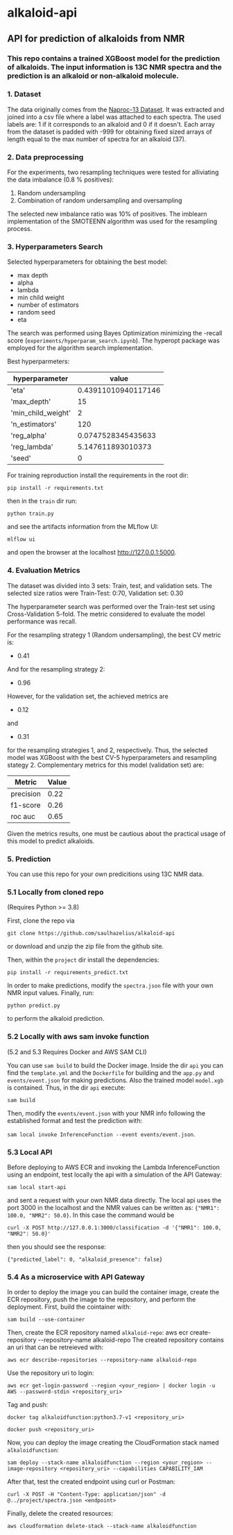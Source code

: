 # alkaloid-api
## API for prediction of alkaloids from NMR

### This repo contains a trained XGBoost model for the prediction of alkaloids. The input information is 13C NMR spectra and the prediction is an alkaloid or non-alkaloid molecule.



### 1. Dataset
The data originally comes from the [Naproc-13 Dataset](https://pubs.acs.org/doi/10.1021/acs.jcim.0c00293). It was extracted and joined into a csv file where a label was attached to each spectra. The used labels are: 1 if it corresponds to an alkaloid and 0 if it doesn't. Each array from the dataset is padded with -999 for obtaining fixed sized arrays of length equal to the max number of spectra for an alkaloid (37). 

### 2. Data preprocessing

For the experiments, two resampling techniques were tested for alliviating the data imbalance (0.8 % positives):

1. Random undersampling
2. Combination of random undersampling and oversampling 

The selected new imbalance ratio was 10% of positives. The imblearn implementation of the SMOTEENN algorithm was used for the resampling process.

### 3. Hyperparameters Search

Selected hyperparameters for obtaining the best model:

  * max depth
  * alpha
  * lambda
  * min child weight
  * number of estimators
  * random seed
  * eta

The search was performed using Bayes Optimization minimizing the -recall score (`experiments/hyperparam_search.ipynb`). The hyperopt package was employed for the algorithm search implementation. 

Best hyperparmeters:

|hyperparameter|value|
|--------------|-----|
|'eta'|0.43911010940117146|
|'max_depth'|15|
|'min_child_weight'|2|
|'n_estimators'|120|
|'reg_alpha'|0.0747528345435633|
|'reg_lambda'| 5.147611893010373|
|'seed'| 0 |

For training reproduction install the requirements in the root dir:

`pip install -r requirements.txt`

then in the `train` dir run: 

`python train.py`

and see the artifacts information from the MLflow UI:

`mlflow ui` 

and open the browser at the localhost http://127.0.0.1:5000.

### 4. Evaluation Metrics

The dataset was divided into 3 sets: Train, test, and validation sets. The selected size ratios were Train-Test: 0:70, Validation set: 0.30 

The hyperparameter search was performed over the Train-test set using Cross-Validation 5-fold. The metric considered to evaluate the model performance was recall.

For the resampling strategy 1 (Random undersampling), the best CV metric is:

* 0.41

And for the resampling strategy 2:

* 0.96 

However, for the validation set, the achieved metrics are

* 0.12

and

* 0.31

for the resampling strategies 1, and 2, respectively. Thus, the selected model was XGBoost with the best CV-5 hyperparameters and resampling stategy 2. Complementary metrics for this model (validation set) are:

|Metric|Value|
|------|-----|
|precision|0.22|
|f1-score|0.26|
|roc auc|0.65|

Given the metrics results, one must be cautious about the practical usage of this model to predict alkaloids.

### 5. Prediction

You can use this repo for your own predicitions using 13C NMR data. 

### 5.1 Locally from cloned repo
(Requires Python >= 3.8)

First, clone the repo via

`git clone https://github.com/saulhazelius/alkaloid-api`

or download and unzip the zip file from the github site.

Then, within the `project` dir install the dependencies:

`pip install -r requirements_predict.txt`

In order to make predictions, modify the `spectra.json` file with your own NMR input values.
Finally, run:

`python predict.py`

to perform the alkaloid prediction.

### 5.2 Locally with aws sam invoke function
(5.2 and 5.3 Requires Docker and AWS SAM CLI)

You can use `sam build` to build the Docker image. Inside the dir `api` you can find the `template.yml` and the `Dockerfile` for building and the `app.py` and `events/event.json` for making predictions. Also the trained model `model.xgb` is contained. Thus, in the dir `api` execute:

`sam build` 

Then, modify the `events/event.json` with your NMR info following the established format and test the prediction with:

`sam local invoke InferenceFunction --event events/event.json`.

### 5.3 Local API

Before deploying to AWS ECR and invoking the Lambda InferenceFunction using an endpoint, test locally the api with a simulation of the API Gateway:

`sam local start-api`

and sent a request with your own NMR data directly. The local api uses the port 3000 in the localhost and the NMR values can be written as: `{"NMR1": 100.0, "NMR2": 50.0}`. In this case the command would be   

`curl -X POST http://127.0.0.1:3000/classification -d '{"NMR1": 100.0, "NMR2": 50.0}'`

then you should see the response:

`{"predicted_label": 0, "alkaloid_presence": false}`


### 5.4 As a microservice with API Gateway
In order to deploy the image you can build the container image, create the ECR repository, push the image to the repository, and perform the deployment. First, build the cointainer with:

`sam build --use-container`

Then, create the ECR repository named `alkaloid-repo`:
aws ecr create-repository --repository-name alkaloid-repo
The created repository contains an uri that can be retreieved with:

`aws ecr describe-repositories --repository-name alkaloid-repo`

Use the repository uri to login:

`aws ecr get-login-password --region <your_region> | docker login -u AWS --password-stdin <repository_uri>`

Tag and push:

`docker tag alkaloidfunction:python3.7-v1 <repository_uri>`

`docker push <repository_uri>`

Now, you can deploy the image creating the CloudFormation stack named `alkaloidfunction`:

`sam deploy --stack-name alkaloidfunction --region <your_region> --image-repository <repository_uri> --capabilities CAPABILITY_IAM`

After that, test the created endpoint using curl or Postman:

`curl -X POST -H "Content-Type: application/json" -d @../project/spectra.json <endpoint>`

Finally, delete the created resources:

`aws cloudformation delete-stack --stack-name alkaloidfunction`

